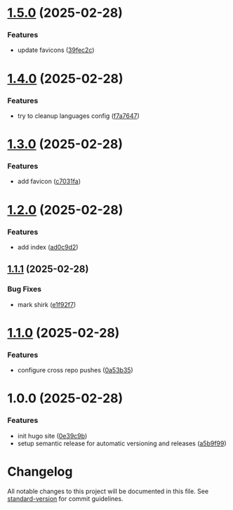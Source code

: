 # [1.5.0](https://github.com/pelicanbaytennisgroups/www/compare/v1.4.0...v1.5.0) (2025-02-28)


### Features

* update favicons ([39fec2c](https://github.com/pelicanbaytennisgroups/www/commit/39fec2cd1588aa6e45f6c93d4fee23797480c148))

# [1.4.0](https://github.com/pelicanbaytennisgroups/www/compare/v1.3.0...v1.4.0) (2025-02-28)


### Features

* try to cleanup languages config ([f7a7647](https://github.com/pelicanbaytennisgroups/www/commit/f7a7647afd4650d44bedc553c82be23e73093a33))

# [1.3.0](https://github.com/pelicanbaytennisgroups/www/compare/v1.2.0...v1.3.0) (2025-02-28)


### Features

* add favicon ([c7031fa](https://github.com/pelicanbaytennisgroups/www/commit/c7031fac2f74efb57ed1ea7b47adee424d9a060d))

# [1.2.0](https://github.com/pelicanbaytennisgroups/www/compare/v1.1.1...v1.2.0) (2025-02-28)


### Features

* add index ([ad0c9d2](https://github.com/pelicanbaytennisgroups/www/commit/ad0c9d25c68b533499b574504dce82756de7717d))

## [1.1.1](https://github.com/pelicanbaytennisgroups/www/compare/v1.1.0...v1.1.1) (2025-02-28)


### Bug Fixes

* mark shirk ([e1f92f7](https://github.com/pelicanbaytennisgroups/www/commit/e1f92f74542725f6fa82f14073b47f833e5d9533))

# [1.1.0](https://github.com/pelicanbaytennisgroups/www/compare/v1.0.0...v1.1.0) (2025-02-28)

### Features

* configure cross repo pushes ([0a53b35](https://github.com/pelicanbaytennisgroups/www/commit/0a53b3587f3a5d93a2874e7370ec3563512f2251))

# 1.0.0 (2025-02-28)

### Features

* init hugo site ([0e39c9b](https://github.com/pelicanbaytennisgroups/www/commit/0e39c9b4ca3556665d7894a21e6fcf15d65cb2a2))
* setup semantic release for automatic versioning and releases ([a5b9f99](https://github.com/pelicanbaytennisgroups/www/commit/a5b9f99229b28769cc3cabfcc0bd94caea4c5cf5))

# Changelog

All notable changes to this project will be documented in this file. See [standard-version](https://github.com/conventional-changelog/standard-version) for commit guidelines.
